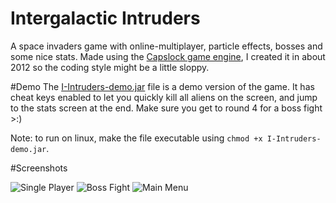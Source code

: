 # Intergalactic Intruders
A space invaders game with online-multiplayer, particle effects, bosses and some nice stats. Made using the [Capslock game engine](https://github.com/RetroMelon/Capslock-Game-Engine), I created it in about 2012 so the coding style might be a little sloppy.

#Demo
The [I-Intruders-demo.jar](https://github.com/RetroMelon/Intergalactic-Intruders/blob/master/I-Intruders-demo.jar?raw=true) file is a demo version of the game. It has cheat keys enabled to let you quickly kill all aliens on the screen, and jump to the stats screen at the end. Make sure you get to round 4 for a boss fight >:)

Note: to run on linux, make the file executable using `chmod +x I-Intruders-demo.jar`.

#Screenshots

![Single Player](http://i.imgur.com/vjv5XbV.png "Single Player")
![Boss Fight](http://i.imgur.com/GkGWJG7.png "Boss Fight")
![Main Menu](http://i.imgur.com/1dNAqFg.png "Main Menu")
